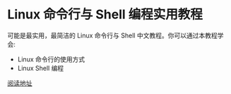 # Linux 命令行与 Shell 编程实用教程

可能是最实用，最简洁的 Linux 命令行与 Shell 中文教程。你可以通过本教程学会:

- Linux 命令行的使用方式
- Linux Shell 编程

[阅读地址](https://kagarinokiriestudio.github.io/ShellTutorial/#/)
